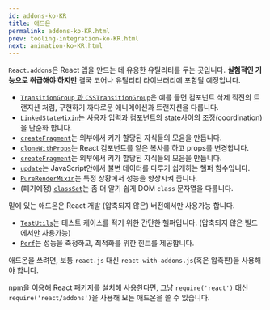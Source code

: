 ```yaml
---
id: addons-ko-KR
title: 애드온
permalink: addons-ko-KR.html
prev: tooling-integration-ko-KR.html
next: animation-ko-KR.html
---
```


`React.addons`은 React 앱을 만드는 데 유용한 유틸리티를 두는 곳입니다. **실험적인 기능으로 취급해야 하지만** 결국 코어나 유틸리티 라이브러리에 포함될 예정입니다.

- [`TransitionGroup` 과 `CSSTransitionGroup`](animation-ko-KR.html)은 예를 들면 컴포넌트 삭제 직전의 트랜지션 처럼, 구현하기 까다로운 애니메이션과 트랜지션을 다룹니다.
- [`LinkedStateMixin`](two-way-binding-helpers-ko-KR.html)는 사용자 입력과 컴포넌트의 state사이의 조정(coordination)을 단순화 합니다.
- [`createFragment`](create-fragment.html)는 외부에서 키가 할당된 자식들의 모음을 만듭니다.
- [`cloneWithProps`](clone-with-props-ko-KR.html)는 React 컴포넌트를 얕은 복사를 하고 props를 변경합니다.
- [`createFragment`](create-fragment.html)는 외부에서 키가 할당된 자식들의 모음을 만듭니다.
- [`update`](update-ko-KR.html)는 JavaScript안에서 불변 데이터를 다루기 쉽게하는 헬퍼 함수입니다.
- [`PureRenderMixin`](pure-render-mixin-ko-KR.html)는 특정 상황에서 성능을 향상시켜 줍니다.
- (폐기예정) [`classSet`](class-name-manipulation-ko-KR.html)는 좀 더 알기 쉽게 DOM `class` 문자열을 다룹니다.

밑에 있는 애드온은 React 개발 (압축되지 않은) 버전에서만 사용가능 합니다.

- [`TestUtils`](test-utils-ko-KR.html)는 테스트 케이스를 적기 위한 간단한 헬퍼입니다. (압축되지 않은 빌드에서만 사용가능)
- [`Perf`](perf-ko-KR.html)는 성능을 측정하고, 최적화를 위한 힌트를 제공합니다.

애드온을 쓰려면, 보통 `react.js` 대신 `react-with-addons.js`(혹은 압축판)을 사용해야 합니다.

npm을 이용해 React 패키지를 설치해 사용한다면, 그냥 `require('react')` 대신 `require('react/addons')`을 사용해 모든 애드온을 쓸 수 있습니다.
